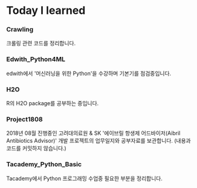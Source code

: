 # Today I learned

### Crawling
크롤링 관련 코드를 정리합니다.

### Edwith_Python4ML
edwith에서 '머신러닝을 위한 Python'을 수강하며 기본기를 점검중입니다.

### H2O
R의 H2O package를 공부하는 중입니다.

### Project1808
2018년 08월 진행중인 고려대의료원 & SK '에이브릴 항생제 어드바이저(Aibril Antibiotics Advisor)' 개발 프로젝트의 업무일지와 공부자료를 보관합니다. (내용과 코드를 커밋하지 않습니다.)

### Tacademy_Python_Basic
Tacademy에서 Python 프로그래밍 수업중 필요한 부분을 정리합니다.
